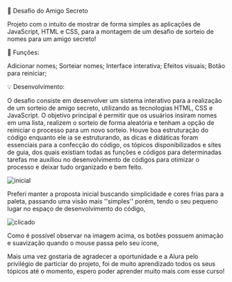 🎁 Desafio do Amigo Secreto

Projeto com o intuito de mostrar de forma simples as aplicações de JavaScript, HTML e CSS, para a montagem de um desafio de sorteio de nomes para um amigo secreto!

🚀 Funções:

Adicionar nomes;
Sorteiar nomes;
Interface interativa;
Efeitos visuais;
Botão para reiniciar;

💡 Desenvolvimento:

O desafio consiste em desenvolver um sistema interativo para a realização de um sorteio de amigo secreto, utilizando as tecnologias HTML, CSS e JavaScript. O objetivo principal é permitir que os usuários insiram nomes em uma lista, realizem o sorteio de forma aleatória e tenham a opção de reiniciar o processo para um novo sorteio.
Houve boa estruturação do código enquanto ele ia se estruturando, as dicas e didáticas foram essenciais para a confecção do código, os tópicos disponibilizados e sites de guia, dos quais existiam todas as funções e códigos para determinadas tarefas me auxiliou no desenvolvimento de códigos para otimizar o processo e deixar tudo organizado e bem feito.


![inicial](https://github.com/user-attachments/assets/816eae48-6b28-4f77-9f6e-2b0654d30e4b)

Preferi manter a proposta inicial buscando simplicidade e cores frias para a paleta, passando uma visão mais ''simples'' porém, tendo o seu pequeno lugar no espaço de desenvolvimento do código,

![clicado](https://github.com/user-attachments/assets/74f08d19-b1cd-4c5c-85d3-ab1861fd69d7)

Como é possível observar na imagem acima, os botões possuem animação e suavização quando o mouse passa pelo seu ícone,

Mais uma vez gostaria de agradecer a oportunidade e a Alura pelo privilégio de particiar do projeto, foi de muito aprendizado todos os seus tópicos até o momento, espero poder aprender muito mais com esse curso!


